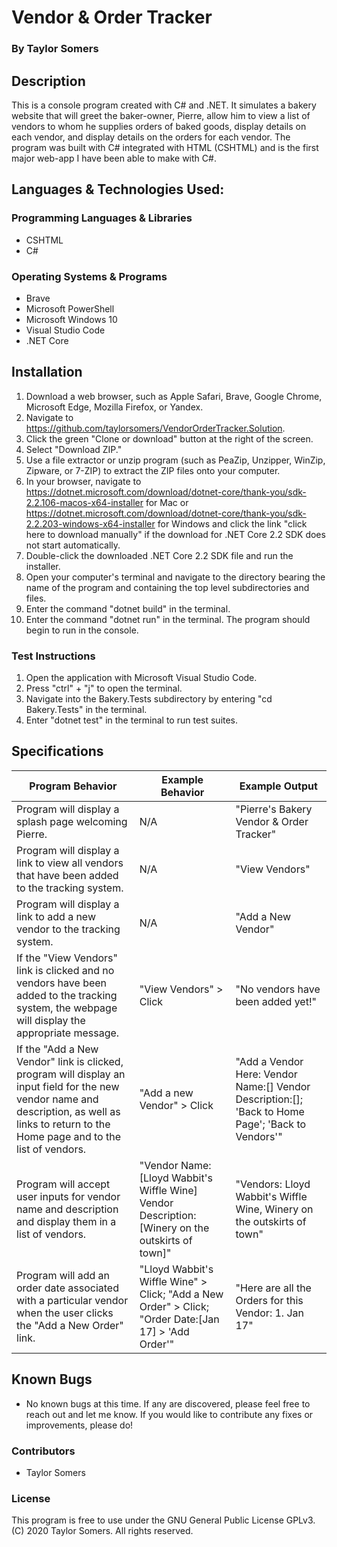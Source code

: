 # Vendor & Order Tracker

  ### By Taylor Somers

## Description

  This is a console program created with C# and .NET. It simulates a bakery website that will greet the baker-owner, Pierre, allow him to view a list of vendors to whom he supplies orders of baked goods, display details on each vendor, and display details on the orders for each vendor. The program was built with C# integrated with HTML (CSHTML) and is the first major web-app I have been able to make with C#.

## Languages & Technologies Used:

  ### Programming Languages & Libraries
  * CSHTML
  * C#

  ### Operating Systems & Programs
  * Brave
  * Microsoft PowerShell
  * Microsoft Windows 10
  * Visual Studio Code
  * .NET Core

## Installation

  1.  Download a web browser, such as Apple Safari, Brave, Google Chrome, Microsoft Edge, Mozilla Firefox, or Yandex.
  2.  Navigate to https://github.com/taylorsomers/VendorOrderTracker.Solution.
  3.  Click the green "Clone or download" button at the right of the screen.
  4.  Select "Download ZIP."
  5.  Use a file extractor or unzip program (such as PeaZip, Unzipper, WinZip, Zipware, or 7-ZIP) to extract the ZIP files onto your computer.
  6.  In your browser, navigate to https://dotnet.microsoft.com/download/dotnet-core/thank-you/sdk-2.2.106-macos-x64-installer for Mac or https://dotnet.microsoft.com/download/dotnet-core/thank-you/sdk-2.2.203-windows-x64-installer for Windows and click the link "click here to download manually" if the download for .NET Core 2.2 SDK does not start automatically.
  7.  Double-click the downloaded .NET Core 2.2 SDK file and run the installer.
  8.  Open your computer's terminal and navigate to the directory bearing the name of the program and containing the top level subdirectories and files.
  9.  Enter the command "dotnet build" in the terminal.
  10. Enter the command "dotnet run" in the terminal. The program should begin to run in the console.

  ### Test Instructions

  1.  Open the application with Microsoft Visual Studio Code.
  2.  Press "ctrl" + "j" to open the terminal.
  3.  Navigate into the Bakery.Tests subdirectory by entering "cd Bakery.Tests" in the terminal.
  4.  Enter "dotnet test" in the terminal to run test suites.


## Specifications

  | Program Behavior | Example Behavior | Example Output |
  | ----------- | ----------- | ----------- |
  | Program will display a splash page welcoming Pierre. | N/A | "Pierre's Bakery Vendor & Order Tracker" |
  | Program will display a link to view all vendors that have been added to the tracking system. | N/A | "View Vendors" |
  | Program will display a link to add a new vendor to the tracking system. | N/A | "Add a New Vendor" |
  | If the "View Vendors" link is clicked and no vendors have been added to the tracking system, the webpage will display the appropriate message. | "View Vendors" > Click | "No vendors have been added yet!" |
  | If the "Add a New Vendor" link is clicked, program will display an input field for the new vendor name and description, as well as links to return to the Home page and to the list of vendors. | "Add a new Vendor" > Click | "Add a Vendor Here: Vendor Name:[] Vendor Description:[]; 'Back to Home Page'; 'Back to Vendors'" |
  | Program will accept user inputs for vendor name and description and display them in a list of vendors. | "Vendor Name:[Lloyd Wabbit's Wiffle Wine] Vendor Description:[Winery on the outskirts of town]" | "Vendors: Lloyd Wabbit's Wiffle Wine, Winery on the outskirts of town" |
  | Program will add an order date associated with a particular vendor when the user clicks the "Add a New Order" link. | "Lloyd Wabbit's Wiffle Wine" > Click; "Add a New Order" > Click; "Order Date:[Jan 17] > 'Add Order'" | "Here are all the Orders for this Vendor: 1. Jan 17" |


## Known Bugs

  * No known bugs at this time. If any are discovered, please feel free to reach out and let me know. If you would like to contribute any fixes or improvements, please do!

### Contributors

  * Taylor Somers

### License

This program is free to use under the GNU General Public License GPLv3. (C) 2020 Taylor Somers. All rights reserved.